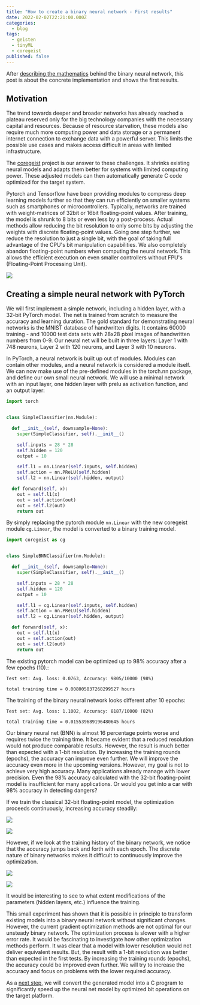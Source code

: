 ```yaml
---
title: "How to create a binary neural network - First results"
date: 2022-02-02T22:21:00.000Z
categories:
  - blog
tags:
  - geisten
  - tinyML
  - coregeist
published: false
---
```


After [describing the mathematics](../basic-math/) behind the binary neural network, this post is about the concrete implementation and shows the first results.

## Motivation

The trend towards deeper and broader networks has already reached a plateau reserved only for the big technology companies with the necessary capital and resources. Because of resource starvation, these models also require much more computing power and data storage or a permanent internet connection to exchange data with a powerful server. This limits the possible use cases and makes access difficult in areas with limited infrastructure.

The [coregeist](https://github.com/geisten/coregeist) project is our answer to these challenges. It shrinks existing neural models and adapts them better for systems with limited computing power. These adjusted models can then automatically generate C code optimized for the target system.

Pytorch and Tensorflow have been providing modules to compress deep learning models further so that they can run efficiently on smaller systems such as smartphones or microcontrollers. Typically, networks are trained with weight-matrices of 32bit or 16bit floating-point values. After training, the model is shrunk to 8 bits or even less by a post-process. Actual methods allow reducing the bit resolution to only some bits by adjusting the weights with discrete floating-point values. 
Going one step further, we reduce the resolution to just a single bit, with the goal of taking full advantage of the CPU's bit manipulation capabilities. We also completely abandon floating-point numbers when computing the neural network. This allows the efficient execution on even smaller controllers without FPU's (Floating-Point Processing Unit).

![](/assets/howto-bnn/bnn-process.png)

## Creating a simple neural network with PyTorch

We will first implement a simple network, including a hidden layer, with a 32-bit PyTorch model. The net is trained from scratch to measure the accuracy and learning duration. The gold standard for demonstrating neural networks is the MNIST database of handwritten digits. It contains 60000 training - and 10000 test data sets with 28x28 pixel images of handwritten numbers from 0-9. Our neural net will be built in three layers: Layer 1 with 748 neurons, Layer 2 with 120 neurons, and Layer 3 with 10 neurons.

In PyTorch, a neural network is built up out of modules. Modules can contain other modules, and a neural network is considered a module itself. We can now make use of the pre-defined modules in the torch.nn package, and define our own small neural network. We will use a minimal network with an input layer, one hidden layer with prelu as activation function, and an output layer:

```python
import torch


class SimpleClassifier(nn.Module):

  def __init__(self, downsample=None):
    super(SimpleClassifier, self).__init__()

    self.inputs = 28 * 28
    self.hidden = 120
    output = 10

    self.l1 = nn.Linear(self.inputs, self.hidden)
    self.action = nn.PReLU(self.hidden)
    self.l2 = nn.Linear(self.hidden, output)

  def forward(self, x):
    out = self.l1(x)
    out = self.action(out)
    out = self.l2(out)
    return out
```

By simply replacing the pytorch module `nn.Linear` with the new coregeist module `cg.Linear`, the model is converted to a binary training model.

```python
import coregeist as cg


class SimpleBNNClassifier(nn.Module):

  def __init__(self, downsample=None):
    super(SimpleClassifier, self).__init__()

    self.inputs = 28 * 28
    self.hidden = 120
    output = 10

    self.l1 = cg.Linear(self.inputs, self.hidden)
    self.action = nn.PReLU(self.hidden)
    self.l2 = cg.Linear(self.hidden, output)

  def forward(self, x):
    out = self.l1(x)
    out = self.action(out)
    out = self.l2(out)
    return out
```

The existing pytorch model can be optimized up to 98% accuracy after a few epochs (10).:

```shell
Test set: Avg. loss: 0.0763, Accuracy: 9805/10000 (98%)

total training time = 0.008005837268299527 hours
```

The training of the binary neural network looks different after 10 epochs:

```shell
Test set: Avg. loss: 1.1002, Accuracy: 8187/10000 (82%)

total training time = 0.015539689196480645 hours
```

Our binary neural net (BNN) is almost 16 percentage points worse and requires twice the training time. It became evident that a reduced resolution would not produce comparable results. However, the result is much better than expected with a 1-bit resolution. By increasing the training rounds (epochs), the accuracy can improve even further. We will improve the accuracy even more in the upcoming versions. However, my goal is not to achieve very high accuracy. Many applications already manage with lower precision. Even the 98% accuracy calculated with the 32-bit floating-point model is insufficient for many applications. Or would you get into a car with 98% accuracy in detecting dangers?

If we train the classical 32-bit floating-point model, the optimization proceeds continuously, increasing accuracy steadily:

![](/assets/howto-bnn/nn_train_vs_valid_losses.png)

![](/assets/howto-bnn/nn_train_vs_valid_accuracy.png)

However, if we look at the training history of the binary network, we notice that the accuracy jumps back and forth with each epoch. The discrete nature of binary networks makes it difficult to continuously improve the optimization.  

![](/assets/howto-bnn/bnn_train_vs_valid_losses.png)

![](/assets/howto-bnn/bnn_train_vs_valid_accuracy.png)

It would be interesting to see to what extent modifications of the parameters (hidden layers, etc.) influence the training.

This small experiment has shown that it is possible in principle to transform existing models into a binary neural network without significant changes. However, the current gradient optimization methods are not optimal for our unsteady binary network. The optimization process is slower with a higher error rate. It would be fascinating to investigate how other optimization methods perform. It was clear that a model with lower resolution would not deliver equivalent results. But, the result with a 1-bit resolution was better than expected in the first tests. By increasing the training rounds (epochs), the accuracy could be improved even further. We will try to increase the accuracy and focus on problems with the lower required accuracy. 

As a [next step](../export-bnn), we will convert the generated model into a C program to significantly speed up the neural net model by optimized bit operations on the target platform. 
